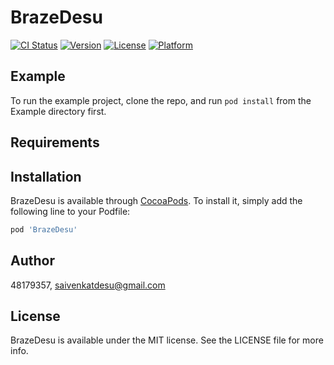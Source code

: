 # BrazeDesu

[![CI Status](https://img.shields.io/travis/48179357/BrazeDesu.svg?style=flat)](https://travis-ci.org/48179357/BrazeDesu)
[![Version](https://img.shields.io/cocoapods/v/BrazeDesu.svg?style=flat)](https://cocoapods.org/pods/BrazeDesu)
[![License](https://img.shields.io/cocoapods/l/BrazeDesu.svg?style=flat)](https://cocoapods.org/pods/BrazeDesu)
[![Platform](https://img.shields.io/cocoapods/p/BrazeDesu.svg?style=flat)](https://cocoapods.org/pods/BrazeDesu)

## Example

To run the example project, clone the repo, and run `pod install` from the Example directory first.

## Requirements

## Installation

BrazeDesu is available through [CocoaPods](https://cocoapods.org). To install
it, simply add the following line to your Podfile:

```ruby
pod 'BrazeDesu'
```

## Author

48179357, saivenkatdesu@gmail.com

## License

BrazeDesu is available under the MIT license. See the LICENSE file for more info.
